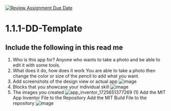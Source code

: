 [![Review Assignment Due Date](https://classroom.github.com/assets/deadline-readme-button-22041afd0340ce965d47ae6ef1cefeee28c7c493a6346c4f15d667ab976d596c.svg)](https://classroom.github.com/a/KZRgrbJa)
# 1.1.1-DD-Template

## Include the following in this read me

1. Who is this app for?
  Anyone who wants to take a photo and be able to edit it with some tools.
1. What does it do, how does it work
   You are able to take a photo then change the color or size of the pencil to add what you want.
1. Add screenshots of the design view or actual app
   ![image](https://github.com/user-attachments/assets/961c6f15-61b3-49ca-8593-76a9ae612127)
1. Blocks that you showcase your individual skill
   ![image](https://github.com/user-attachments/assets/071dd9d4-d732-4fc6-a8cf-58dc818ac46b)
1. The images you created
![app_inventor_1725651377269 (1)](https://github.com/user-attachments/assets/14894ac0-ed46-4774-b308-51f477727f1d)
   Add the MIT App Inventor File to the Repository
   Add the MIT Build File to the repository
   ![image](https://github.com/user-attachments/assets/be45fa0f-57c2-408c-97dc-2e61eebf5987)

